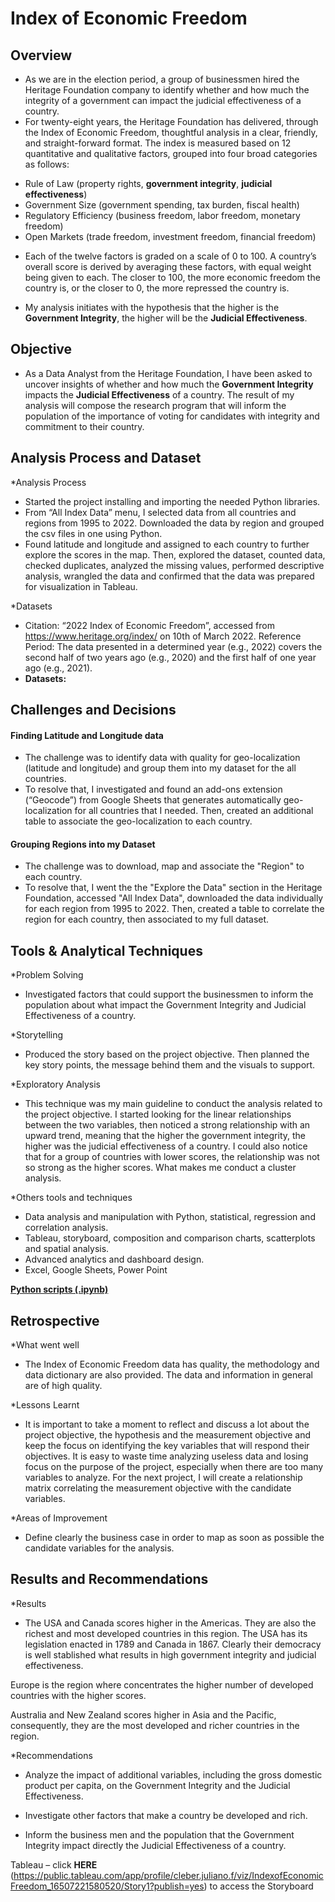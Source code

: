 # Index of Economic Freedom

## Overview
* As we are in the election period, a group of businessmen hired the Heritage Foundation company to identify whether and how much the integrity of a government can impact the judicial effectiveness of a country.
* For twenty-eight years, the Heritage Foundation has delivered, through the Index of Economic Freedom, thoughtful analysis in a clear, friendly, and straight-forward format. The index is measured based on 12 quantitative and qualitative factors, grouped into four broad categories as follows:
 - Rule of Law (property rights, **government integrity**, **judicial effectiveness**)
 - Government Size (government spending, tax burden, fiscal health)
 - Regulatory Efficiency (business freedom, labor freedom, monetary freedom)
 - Open Markets (trade freedom, investment freedom, financial freedom)

* Each of the twelve factors is graded on a scale of 0 to 100. A country’s overall score is derived by averaging these factors, with equal weight being given to each. The closer to 100, the more economic freedom the country is, or the closer to 0, the more repressed the country is. 

* My analysis initiates with the hypothesis that the higher is the **Government Integrity**, the higher will be the **Judicial Effectiveness**. 


## Objective
* As a Data Analyst from the Heritage Foundation, I have been asked to uncover insights of whether and how much the **Government Integrity** impacts the **Judicial Effectiveness** of a country. The result of my analysis will compose the research program that will inform the population of the importance of voting for candidates with integrity and commitment to their country. 

## Analysis Process and Dataset
*Analysis Process
 - Started the project installing and importing the needed Python libraries. 
 - From “All Index Data” menu, I selected data from all countries and regions from 1995 to 2022. Downloaded the data by region and grouped the csv files in one using Python. 
 - Found latitude and longitude and assigned to each country to further explore the scores in the map. Then, explored the dataset, counted data, checked duplicates, analyzed the missing values, performed descriptive analysis, wrangled the data and confirmed that the data was prepared for visualization in Tableau. 

*Datasets
 - Citation: “2022 Index of Economic Freedom”, accessed from https://www.heritage.org/index/  on 10th of March 2022.
Reference Period: The data presented in a determined year  (e.g., 2022) covers the second half of two years ago (e.g., 2020) and the first half of one year ago (e.g., 2021).
 - **Datasets:**  


## Challenges and Decisions

#### Finding Latitude and Longitude data
* The challenge was to identify data with quality for geo-localization (latitude and longitude) and group them into my dataset for the all countries. 
* To resolve that, I investigated and found an add-ons extension (“Geocode”) from Google Sheets that generates automatically geo-localization for all countries that I needed. Then, created an additional table to associate the geo-localization to each country.

#### Grouping Regions into my Dataset
* The challenge was to download, map and associate the "Region" to each country. 
* To resolve that, I went the the "Explore the Data" section in the Heritage Foundation, accessed "All Index Data", downloaded the data individually for each region from 1995 to 2022. Then, created a table to correlate the region for each country, then associated to my full dataset.


## Tools & Analytical Techniques
*Problem Solving
* Investigated factors that could support the businessmen to inform the population about what impact the Government Integrity and Judicial Effectiveness of a country.

*Storytelling
* Produced the story based on the project objective. Then planned the key story points, the message behind them and the visuals to support.

*Exploratory Analysis
* This technique was my main guideline to conduct the analysis related to the project objective. I started looking for the linear relationships between the two variables, then noticed a strong relationship with an upward trend, meaning that the higher the government integrity, the higher was the judicial effectiveness of a country. I could also notice that for a group of countries with lower scores, the relationship was not so strong as the higher scores. What makes me conduct a cluster analysis.

*Others tools and techniques
* Data analysis and manipulation with Python, statistical, regression and correlation analysis. 
* Tableau, storyboard, composition and comparison charts, scatterplots and spatial analysis.
* Advanced analytics and dashboard design. 
* Excel, Google Sheets, Power Point

**[Python scripts (.ipynb)](https://drive.google.com/file/d/1nfFrlsGLkpVGfkTMFQSUUqVeByiLgfSR/view?usp=sharing)**


## Retrospective
*What went well
* The Index of Economic Freedom data has quality, the methodology and data dictionary are also provided. The data and information in general are of high quality.

*Lessons Learnt
* It is important to take a moment to reflect and discuss a lot about the project objective, the hypothesis and the measurement objective and keep the focus on identifying the key variables that will respond their objectives. It is easy to waste time analyzing useless data and losing focus on the purpose of the project, especially when there are too many variables to analyze. For the next project, I will create a relationship matrix correlating the measurement objective with the candidate variables.

*Areas of Improvement
* Define clearly the business case in order to map as soon as possible the candidate variables for the analysis. 


## Results and Recommendations
*Results
* The USA and Canada scores higher in the Americas. They are also the richest and most developed countries in this region. The USA has its legislation enacted in 1789 and Canada in 1867. Clearly their democracy is well stablished what results in high government integrity and judicial effectiveness.

﻿Europe is the region where concentrates the higher number of  developed countries with the higher scores.

﻿Australia and New Zealand scores higher in Asia and the Pacific, consequently, they are the most developed and richer countries in the region. 

*Recommendations
* Analyze the impact of additional variables, including the gross domestic product per capita, on the Government Integrity and the Judicial Effectiveness.

* Investigate other factors that make a country be developed and rich.

* Inform the business men and the population that the Government Integrity impact directly the Judicial Effectiveness of a country. 

Tableau – click **HERE** (https://public.tableau.com/app/profile/cleber.juliano.f/viz/IndexofEconomicFreedom_16507221580520/Story1?publish=yes) to access the Storyboard
